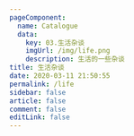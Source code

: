 ```yaml
---
pageComponent: 
  name: Catalogue
  data: 
    key: 03.生活杂谈
    imgUrl: /img/life.png
    description: 生活的一些杂谈
title: 生活杂谈
date: 2020-03-11 21:50:55
permalink: /life
sidebar: false
article: false
comment: false
editLink: false
---
```

